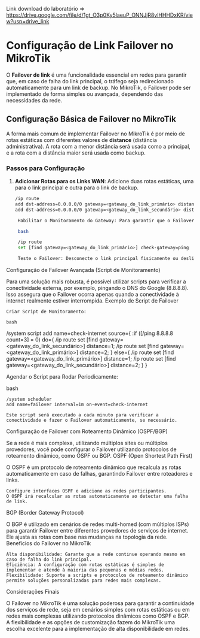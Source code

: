 Link download do laboratório => https://drive.google.com/file/d/1gt_O3p0Ky5laeuP_ONNJjR8vlHHHDxKR/view?usp=drive_link

# Configuração de Link Failover no MikroTik

O **Failover de link** é uma funcionalidade essencial em redes para garantir que, em caso de falha do link principal, o tráfego seja redirecionado automaticamente para um link de backup. No MikroTik, o Failover pode ser implementado de forma simples ou avançada, dependendo das necessidades da rede.

## Configuração Básica de Failover no MikroTik

A forma mais comum de implementar Failover no MikroTik é por meio de rotas estáticas com diferentes valores de **distance** (distância administrativa). A rota com a menor distância será usada como a principal, e a rota com a distância maior será usada como backup.

### Passos para Configuração

1. **Adicionar Rotas para os Links WAN**:
   Adicione duas rotas estáticas, uma para o link principal e outra para o link de backup.

   ```bash
   /ip route
   add dst-address=0.0.0.0/0 gateway=<gateway_do_link_primário> distance=1
   add dst-address=0.0.0.0/0 gateway=<gateway_do_link_secundário> distance=2

    Habilitar o Monitoramento do Gateway: Para garantir que o Failover funcione corretamente, habilite o monitoramento do gateway. Isso fará com que o MikroTik pingue o gateway do link primário para verificar sua conectividade.

    bash

    /ip route
    set [find gateway=<gateway_do_link_primário>] check-gateway=ping

    Teste o Failover: Desconecte o link principal fisicamente ou desligue o modem do ISP para verificar se o roteador alterna para o link secundário.

Configuração de Failover Avançada (Script de Monitoramento)

Para uma solução mais robusta, é possível utilizar scripts para verificar a conectividade externa, por exemplo, pingando o DNS do Google (8.8.8.8). Isso assegura que o Failover ocorra apenas quando a conectividade à internet realmente estiver interrompida.
Exemplo de Script de Failover

    Criar Script de Monitoramento:

    bash

/system script
add name=check-internet source={
    :if ([/ping 8.8.8.8 count=3] = 0) do={
        /ip route set [find gateway=<gateway_do_link_secundário>] distance=1;
        /ip route set [find gateway=<gateway_do_link_primário>] distance=2;
    } else={
        /ip route set [find gateway=<gateway_do_link_primário>] distance=1;
        /ip route set [find gateway=<gateway_do_link_secundário>] distance=2;
    }
}

Agendar o Script para Rodar Periodicamente:

bash

    /system scheduler
    add name=failover interval=1m on-event=check-internet

    Este script será executado a cada minuto para verificar a conectividade e fazer o Failover automaticamente, se necessário.

Configuração de Failover com Roteamento Dinâmico (OSPF/BGP)

Se a rede é mais complexa, utilizando múltiplos sites ou múltiplos provedores, você pode configurar o Failover utilizando protocolos de roteamento dinâmico, como OSPF ou BGP.
OSPF (Open Shortest Path First)

O OSPF é um protocolo de roteamento dinâmico que recalcula as rotas automaticamente em caso de falhas, garantindo Failover entre roteadores e links.

    Configure interfaces OSPF e adicione as redes participantes.
    O OSPF irá recalcular as rotas automaticamente ao detectar uma falha de link.

BGP (Border Gateway Protocol)

O BGP é utilizado em cenários de redes multi-homed (com múltiplos ISPs) para garantir Failover entre diferentes provedores de serviços de internet. Ele ajusta as rotas com base nas mudanças na topologia da rede.
Benefícios do Failover no MikroTik

    Alta disponibilidade: Garante que a rede continue operando mesmo em caso de falha do link principal.
    Eficiência: A configuração com rotas estáticas é simples de implementar e atende à maioria das pequenas e médias redes.
    Flexibilidade: Suporte a scripts e protocolos de roteamento dinâmico permite soluções personalizadas para redes mais complexas.

Considerações Finais

O Failover no MikroTik é uma solução poderosa para garantir a continuidade dos serviços de rede, seja em cenários simples com rotas estáticas ou em redes mais complexas utilizando protocolos dinâmicos como OSPF e BGP. A flexibilidade e as opções de customização fazem do MikroTik uma escolha excelente para a implementação de alta disponibilidade em redes.
